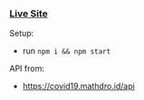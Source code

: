 ### [Live Site](https://selja2798.github.io/covid-19-tracker/)

Setup:

- run `npm i && npm start`

API from:

- https://covid19.mathdro.id/api
